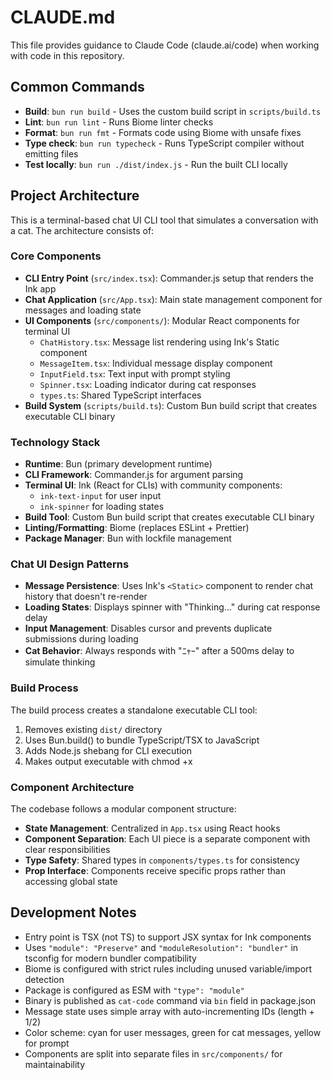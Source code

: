 # CLAUDE.md

This file provides guidance to Claude Code (claude.ai/code) when working with code in this repository.

## Common Commands

- **Build**: `bun run build` - Uses the custom build script in `scripts/build.ts`
- **Lint**: `bun run lint` - Runs Biome linter checks
- **Format**: `bun run fmt` - Formats code using Biome with unsafe fixes
- **Type check**: `bun run typecheck` - Runs TypeScript compiler without emitting files
- **Test locally**: `bun run ./dist/index.js` - Run the built CLI locally

## Project Architecture

This is a terminal-based chat UI CLI tool that simulates a conversation with a cat. The architecture consists of:

### Core Components
- **CLI Entry Point** (`src/index.tsx`): Commander.js setup that renders the Ink app
- **Chat Application** (`src/App.tsx`): Main state management component for messages and loading state
- **UI Components** (`src/components/`): Modular React components for terminal UI
  - `ChatHistory.tsx`: Message list rendering using Ink's Static component
  - `MessageItem.tsx`: Individual message display component
  - `InputField.tsx`: Text input with prompt styling
  - `Spinner.tsx`: Loading indicator during cat responses
  - `types.ts`: Shared TypeScript interfaces
- **Build System** (`scripts/build.ts`): Custom Bun build script that creates executable CLI binary

### Technology Stack
- **Runtime**: Bun (primary development runtime)
- **CLI Framework**: Commander.js for argument parsing
- **Terminal UI**: Ink (React for CLIs) with community components:
  - `ink-text-input` for user input
  - `ink-spinner` for loading states
- **Build Tool**: Custom Bun build script that creates executable CLI binary
- **Linting/Formatting**: Biome (replaces ESLint + Prettier)
- **Package Manager**: Bun with lockfile management

### Chat UI Design Patterns
- **Message Persistence**: Uses Ink's `<Static>` component to render chat history that doesn't re-render
- **Loading States**: Displays spinner with "Thinking..." during cat response delay
- **Input Management**: Disables cursor and prevents duplicate submissions during loading
- **Cat Behavior**: Always responds with "ﾆｬｰ" after a 500ms delay to simulate thinking

### Build Process
The build process creates a standalone executable CLI tool:
1. Removes existing `dist/` directory
2. Uses Bun.build() to bundle TypeScript/TSX to JavaScript
3. Adds Node.js shebang for CLI execution
4. Makes output executable with chmod +x

### Component Architecture
The codebase follows a modular component structure:
- **State Management**: Centralized in `App.tsx` using React hooks
- **Component Separation**: Each UI piece is a separate component with clear responsibilities
- **Type Safety**: Shared types in `components/types.ts` for consistency
- **Prop Interface**: Components receive specific props rather than accessing global state

## Development Notes

- Entry point is TSX (not TS) to support JSX syntax for Ink components
- Uses `"module": "Preserve"` and `"moduleResolution": "bundler"` in tsconfig for modern bundler compatibility
- Biome is configured with strict rules including unused variable/import detection
- Package is configured as ESM with `"type": "module"`
- Binary is published as `cat-code` command via `bin` field in package.json
- Message state uses simple array with auto-incrementing IDs (length + 1/2)
- Color scheme: cyan for user messages, green for cat messages, yellow for prompt
- Components are split into separate files in `src/components/` for maintainability